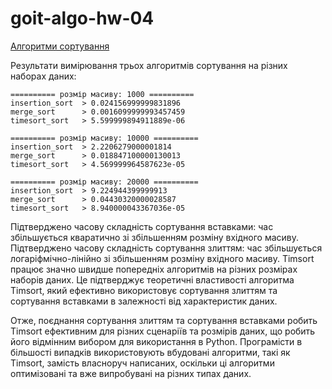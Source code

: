 # goit-algo-hw-04

[Алгоритми сортування](https://www.edu.goit.global/uk/learn/13571785/19646173/19656826/training)

Результати вимірювання трьох алгоритмів сортування на різних наборах даних:

````
========== розмір масиву: 1000 ==========
insertion_sort  > 0.024156999999831896    
merge_sort      > 0.0016099999993457459   
timesort_sort   > 5.599999894911889e-06   

========== розмір масиву: 10000 ==========
insertion_sort  > 2.2206279000001814  
merge_sort      > 0.018847100000130013
timesort_sort   > 4.569999964587623e-05   

========== розмір масиву: 20000 ==========
insertion_sort  > 9.224944399999913
merge_sort      > 0.04430320000028587  
timesort_sort   > 8.940000043367036e-05
````

Підтверджено часову складність сортування вставками: час збільшується кваратично зі збільшенням розміну вхідного масиву.
Підтверджено часову складність сортування злиттям: час збільшується логаріфмічно-лінійно зі збільшенням розміну вхідного масиву.
Timsort працює значно швидше попередніх алгоритмів на різних розмірах наборів даних. Це підтверджує теоретичні властивості алгоритма Timsort, який ефективно використовує сортування злиттям та сортування вставками в залежності від характеристик даних.

Отже, поєднання сортування злиттям та сортування вставками робить Timsort ефективним для різних сценаріїв та розмірів даних, що робить його відмінним вибором для використання в Python. Програмісти в більшості випадків використовують вбудовані алгоритми, такі як Timsort, замість власноруч написаних, оскільки ці алгоритми оптимізовані та вже випробувані на різних типах даних.